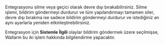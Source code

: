 Entegrasyonu silme veya geçici olarak devre dışı bırakabilirsiniz. Silme işlemi, bildirim göndermeyi durdurur ve tüm yapılandırmayı tamamen siler, devre dışı bırakma ise sadece bildirim göndermeyi durdurur ve istediğiniz an aynı ayarlarla yeniden etkinleştirebilirsiniz.

Entegrasyon için **Sistemle İlgili** olaylar bildirim göndermek üzere seçilmişse, Wallarm bu iki işlem hakkında bilgilendirme yapacaktır.